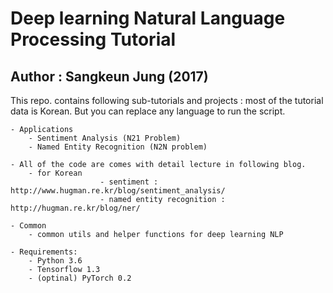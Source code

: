 # Deep learning Natural Language Processing Tutorial 
##	Author : Sangkeun Jung (2017)


This repo. contains following sub-tutorials and projects
    : most of the tutorial data is Korean. But you can replace any language to run the script. 

    - Applications
        - Sentiment Analysis (N21 Problem)
        - Named Entity Recognition (N2N problem) 

	- All of the code are comes with detail lecture in following blog.
		- for Korean
                        - sentiment : http://www.hugman.re.kr/blog/sentiment_analysis/ 
                        - named entity recognition : http://hugman.re.kr/blog/ner/
        
    - Common
        - common utils and helper functions for deep learning NLP

    - Requirements:
        - Python 3.6
        - Tensorflow 1.3
        - (optinal) PyTorch 0.2





